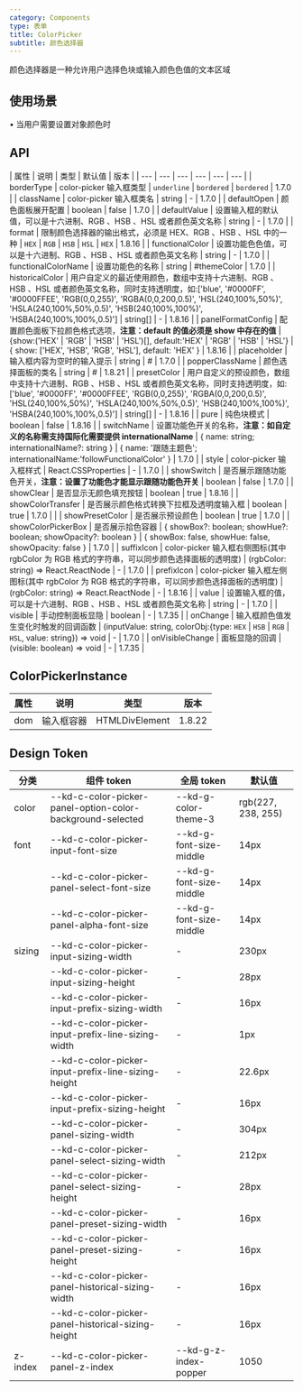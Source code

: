 ```yaml
---
category: Components
type: 表单
title: ColorPicker
subtitle: 颜色选择器
---
```


颜色选择器是一种允许用户选择色块或输入颜色色值的文本区域

## 使用场景

• 当用户需要设置对象颜色时

## API

| 属性 | 说明 | 类型 | 默认值 | 版本 |
| --- | --- | --- | --- | --- | --- |
| borderType | color-picker 输入框类型 | `underline` \| `bordered` | `bordered` | 1.7.0 |
| className | color-picker 输入框类名 | string | - | 1.7.0 |
| defaultOpen | 颜色面板展开配置 | boolean | false | 1.7.0 |
| defaultValue | 设置输入框的默认值，可以是十六进制、RGB 、HSB 、HSL 或者颜色英文名称 | string | - | 1.7.0 |
| format | 限制颜色选择器的输出格式，必须是 HEX、RGB 、HSB 、HSL 中的一种 | `HEX` \| `RGB` \| `HSB` \| `HSL` | `HEX` | 1.8.16 |
| functionalColor | 设置功能色色值，可以是十六进制、RGB 、HSB 、HSL 或者颜色英文名称 | string | - | 1.7.0 |
| functionalColorName | 设置功能色的名称 | string | #themeColor | 1.7.0 |
| historicalColor | 用户自定义的最近使用颜色，数组中支持十六进制、RGB 、HSB 、HSL 或者颜色英文名称，同时支持透明度，如:\['blue', '#0000FF', '#0000FFEE', 'RGB(0,0,255)', 'RGBA(0,0,200,0.5)', 'HSL(240,100%,50%)', 'HSLA(240,100%,50%,0.5)', 'HSB(240,100%,100%)', 'HSBA(240,100%,100%,0.5)'\] | string[] | - | 1.8.16 |
| panelFormatConfig | 配置颜色面板下拉颜色格式选项，**注意：default 的值必须是 show 中存在的值** | {show:('HEX' \| 'RGB' \| 'HSB' \| 'HSL')[], default:'HEX' \| 'RGB' \| 'HSB' \| 'HSL'} | { show: \['HEX', 'HSB', 'RGB', 'HSL'\], default: 'HEX' } | 1.8.16 |
| placeholder | 输入框内容为空时的输入提示 | string | # | 1.7.0 |
| popperClassName | 颜色选择面板的类名 | string | # | 1.8.21 |
| presetColor | 用户自定义的预设颜色，数组中支持十六进制、RGB 、HSB 、HSL 或者颜色英文名称，同时支持透明度，如:\['blue', '#0000FF', '#0000FFEE', 'RGB(0,0,255)', 'RGBA(0,0,200,0.5)', 'HSL(240,100%,50%)', 'HSLA(240,100%,50%,0.5)', 'HSB(240,100%,100%)', 'HSBA(240,100%,100%,0.5)'\] | string[] | - | 1.8.16 |
| pure | 纯色块模式 | boolean | false | 1.8.16 |
| switchName | 设置功能色开关的名称，**注意：如自定义的名称需支持国际化需要提供 internationalName** | { name: string; internationalName?: string } | { name: '跟随主题色'; internationalName:'followFunctionalColor' } | 1.7.0 |
| style | color-picker 输入框样式 | React.CSSProperties | - | 1.7.0 |
| showSwitch | 是否展示跟随功能色开关，**注意：设置了功能色才能显示跟随功能色开关** | boolean | false | 1.7.0 |
| showClear | 是否显示无颜色填充按钮 | boolean | true | 1.8.16 |
| showColorTransfer | 是否展示颜色格式转换下拉框及透明度输入框 | boolean | true | 1.7.0 |  |
| showPresetColor | 是否展示预设颜色 | boolean | true | 1.7.0 |
| showColorPickerBox | 是否展示拾色容器 | { showBox?: boolean; showHue?: boolean; showOpacity?: boolean } | { showBox: false, showHue: false, showOpacity: false } | 1.7.0 |
| suffixIcon | color-picker 输入框右侧图标(其中 rgbColor 为 RGB 格式的字符串，可以同步颜色选择面板的透明度) | (rgbColor: string) => React.ReactNode | - | 1.7.0 |
| prefixIcon | color-picker 输入框左侧图标(其中 rgbColor 为 RGB 格式的字符串，可以同步颜色选择面板的透明度) | (rgbColor: string) => React.ReactNode | - | 1.8.16 |
| value | 设置输入框的值，可以是十六进制、RGB 、HSB 、HSL 或者颜色英文名称 | string | - | 1.7.0 |
| visible | 手动控制面板显隐 | boolean | - | 1.7.35 |
| onChange | 输入框颜色值发生变化时触发的回调函数 | (inputValue: string, colorObj:{type: `HEX` \| `HSB` \| `RGB` \| `HSL`, value: string}) => void | - | 1.7.0 |
| onVisibleChange | 面板显隐的回调 | (visible: boolean) => void | - | 1.7.35 |

## ColorPickerInstance

| 属性 | 说明       | 类型           | 版本 |
| ---- | ---------- | -------------- | ---- |
| dom  | 输入框容器 | HTMLDivElement | 1.8.22 |

## Design Token

| 分类    | 组件 token                                                 | 全局 token              | 默认值             |
| ------- | ---------------------------------------------------------- | ----------------------- | ------------------ |
| color   | --kd-c-color-picker-panel-option-color-background-selected | --kd-g-color-theme-3    | rgb(227, 238, 255) |
| font    | --kd-c-color-picker-input-font-size                        | --kd-g-font-size-middle | 14px               |
|         | --kd-c-color-picker-panel-select-font-size                 | --kd-g-font-size-middle | 14px               |
|         | --kd-c-color-picker-panel-alpha-font-size                  | --kd-g-font-size-middle | 14px               |
| sizing  | --kd-c-color-picker-input-sizing-width                     | -                       | 230px              |
|         | --kd-c-color-picker-input-sizing-height                    | -                       | 28px               |
|         | --kd-c-color-picker-input-prefix-sizing-width              | -                       | 16px               |
|         | --kd-c-color-picker-input-prefix-line-sizing-width         | -                       | 1px                |
|         | --kd-c-color-picker-input-prefix-line-sizing-height        | -                       | 22.6px             |
|         | --kd-c-color-picker-input-prefix-sizing-height             | -                       | 16px               |
|         | --kd-c-color-picker-panel-sizing-width                     | -                       | 304px              |
|         | --kd-c-color-picker-panel-select-sizing-width              | -                       | 212px              |
|         | --kd-c-color-picker-panel-select-sizing-height             | -                       | 28px               |
|         | --kd-c-color-picker-panel-preset-sizing-width              | -                       | 16px               |
|         | --kd-c-color-picker-panel-preset-sizing-height             | -                       | 16px               |
|         | --kd-c-color-picker-panel-historical-sizing-width          | -                       | 16px               |
|         | --kd-c-color-picker-panel-historical-sizing-height         | -                       | 16px               |
| z-index | --kd-c-color-picker-panel-z-index                          | --kd-g-z-index-popper   | 1050               |

